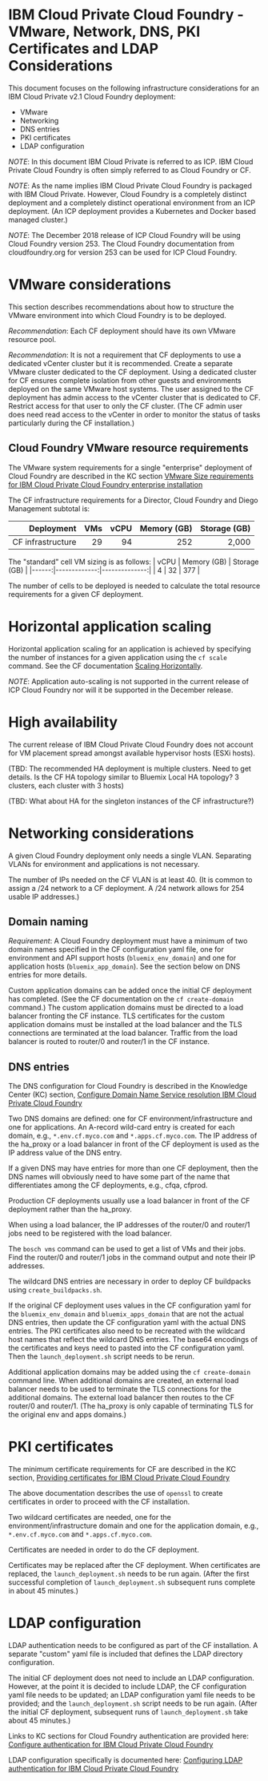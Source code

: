 IBM Cloud Private Cloud Foundry - VMware, Network, DNS, PKI Certificates and LDAP Considerations
============================================================
This document focuses on the following infrastructure considerations for an IBM Cloud Private v2.1 Cloud Foundry deployment:
- VMware
- Networking
- DNS entries
- PKI certificates
- LDAP configuration

*NOTE*: In this document IBM Cloud Private is referred to as ICP.  IBM Cloud Private Cloud Foundry is often simply referred to as Cloud Foundry or CF.

*NOTE*: As the name implies IBM Cloud Private Cloud Foundry is packaged with IBM Cloud Private.  However, Cloud Foundry is a completely distinct deployment and a completely distinct operational environment from an ICP deployment. (An ICP deployment provides a Kubernetes and Docker based managed cluster.)

*NOTE*: The December 2018 release of ICP Cloud Foundry will be using Cloud Foundry version 253.  The Cloud Foundry documentation from cloudfoundry.org for version 253 can be used for ICP Cloud Foundry.

# VMware considerations

This section describes recommendations about how to structure the VMware environment into which Cloud Foundry is to be deployed.

*Recommendation*: Each CF deployment should have its own VMware resource pool.

*Recommendation*: It is not a requirement that CF deployments to use a dedicated vCenter cluster but it is recommended.  Create a separate VMware cluster dedicated to the CF deployment.  Using a dedicated cluster for CF ensures complete isolation from other guests and environments deployed on the same VMware host systems. The user assigned to the CF deployment has admin access to the vCenter cluster that is dedicated to CF.  Restrict access for that user to only the CF cluster.  (The CF admin user does need read access to the vCenter in order to monitor the status of tasks particularly during the CF installation.)

## Cloud Foundry VMware resource requirements

The VMware system requirements for a single "enterprise" deployment of Cloud Foundry are described in the KC section [VMware Size requirements for IBM Cloud Private Cloud Foundry enterprise installation](https://www.ibm.com/support/knowledgecenter/en/SSBS6K_2.1.0/cloud_foundry/cloud_configuration/vmware_size_ha.html)

The CF infrastructure requirements for a Director, Cloud Foundry and Diego Management subtotal is:

| Deployment         | VMs    | vCPU    | Memory (GB)   | Storage (GB)   |
|-------------------:|-------:|--------:|--------------:|---------------:|
| CF infrastructure  |  29    |  94     |  252          |  2,000         |     

The "standard" cell VM sizing is as follows:
| vCPU  | Memory (GB)  | Storage (GB)  |
|------:|-------------:|--------------:|
|   4   |   32         |    377        |

The number of cells to be deployed is needed to calculate the total resource requirements for a given CF deployment.

# Horizontal application scaling

Horizontal application scaling for an application is achieved by specifying the number of instances for a given application using the `cf scale` command.  See the CF documentation [Scaling Horizontally](https://docs.cloudfoundry.org/devguide/deploy-apps/cf-scale.html#horizontal).

*NOTE*: Application auto-scaling is not supported in the current release of ICP Cloud Foundry nor will it be supported in the December release.  

# High availability

The current release of IBM Cloud Private Cloud Foundry does not account for VM placement spread amongst available hypervisor hosts (ESXi hosts).

(TBD: The recommended HA deployment is multiple clusters.  Need to get details. Is the CF HA topology similar to Bluemix Local HA topology?  3 clusters, each cluster with 3 hosts)  

(TBD: What about HA for the singleton instances of the CF infrastructure?)

# Networking considerations

A given Cloud Foundry deployment only needs a single VLAN.  Separating VLANs for environment and applications is not necessary.

The number of IPs needed on the CF VLAN is at least 40.  (It is common to assign a /24 network to a CF deployment. A /24 network allows for 254 usable IP addresses.)

## Domain naming

*Requirement*: A Cloud Foundry deployment must have a minimum of two domain names specified in the CF configuration yaml file, one for environment and API support hosts (`bluemix_env_domain`) and one for application hosts (`bluemix_app_domain`).  See the section below on DNS entries for more details.

Custom application domains can be added once the initial CF deployment has completed.  (See the CF documentation on the `cf create-domain` command.)  The custom application domains must be directed to a load balancer fronting the CF instance.  TLS certificates for the custom application domains must be installed at the load balancer and the TLS connections are terminated at the load balancer.  Traffic from the load balancer is routed to router/0 and router/1 in the CF instance.  

## DNS entries

The DNS configuration for Cloud Foundry is described in the Knowledge Center (KC) section, [Configure Domain Name Service resolution IBM Cloud Private Cloud Foundry](https://www.ibm.com/support/knowledgecenter/en/SSBS6K_2.1.0/cloud_foundry/configuring/dns.html)

Two DNS domains are defined: one for CF environment/infrastructure and one for applications.  An A-record wild-card entry is created for each domain, e.g., `*.env.cf.myco.com` and `*.apps.cf.myco.com`.  The IP address of the ha_proxy or a load balancer in front of the CF deployment is used as the IP address value of the DNS entry.

If a given DNS may have entries for more than one CF deployment, then the DNS names will obviously need to have some part of the name that differentiates among the CF deployments, e.g., cfqa, cfprod.

Production CF deployments usually use a load balancer in front of the CF deployment rather than the ha_proxy.

When using a load balancer, the IP addresses of the router/0 and router/1 jobs need to be registered with the load balancer.

The `bosch vms` command can be used to get a list of VMs and their jobs.  Find the router/0 and router/1 jobs in the command output and note their IP addresses.

The wildcard DNS entries are necessary in order to deploy CF buildpacks using `create_buildpacks.sh`.

If the original CF deployment uses values in the CF configuration yaml for the `bluemix_env_domain` and `bluemix_apps_domain` that are not the actual DNS entries, then update the CF configuration yaml with the actual DNS entries.  The PKI certificates also need to be recreated with the wildcard host names that reflect the wildcard DNS entries.  The base64 encodings of the certificates and keys need to pasted into the CF configuration yaml. Then the `launch_deployment.sh` script needs to be rerun.

Additional application domains may be added using the `cf create-domain` command line.  When additional domains are created, an external load balancer needs to be used to terminate the TLS connections for the additional domains. The external load balancer then routes to the CF router/0 and router/1.  (The ha_proxy is only capable of terminating TLS for the original env and apps domains.)

# PKI certificates

The minimum certificate requirements for CF are described in the KC section, [Providing certificates for IBM Cloud Private Cloud Foundry](https://www.ibm.com/support/knowledgecenter/en/SSBS6K_2.1.0/cloud_foundry/configuring/generate_certificates.html)

The above documentation describes the use of `openssl` to create certificates in order to proceed with the CF installation.

Two wildcard certificates are needed, one for the environment/infrastructure domain and one for the application domain, e.g., `*.env.cf.myco.com` and `*.apps.cf.myco.com`.

Certificates are needed in order to do the CF deployment.  

Certificates may be replaced after the CF deployment.  When certificates are replaced, the `launch_deployment.sh` needs to be run again. (After the first successful completion of `launch_deployment.sh` subsequent runs complete in about 45 minutes.)

# LDAP configuration  

LDAP authentication needs to be configured as part of the CF installation. A separate "custom" yaml file is included that defines the LDAP directory configuration.

The initial CF deployment does not need to include an LDAP configuration.  However, at the point it is decided to include LDAP, the CF configuration yaml file needs to be updated; an LDAP configuration yaml file needs to be provided; and the `launch_deployment.sh` script needs to be run again.  (After the initial CF deployment, subsequent runs of `launch_deployment.sh` take about 45 minutes.)

Links to KC sections for Cloud Foundry authentication are provided here: [Configure authentication for IBM Cloud Private Cloud Foundry](https://www.ibm.com/support/knowledgecenter/en/SSBS6K_2.1.0/cloud_foundry/configuring/authentication.html)

LDAP configuration specifically is documented here: [Configuring LDAP authentication for IBM Cloud Private Cloud Foundry](https://www.ibm.com/support/knowledgecenter/en/SSBS6K_2.1.0/cloud_foundry/configuring/authentication_ldap.html)

